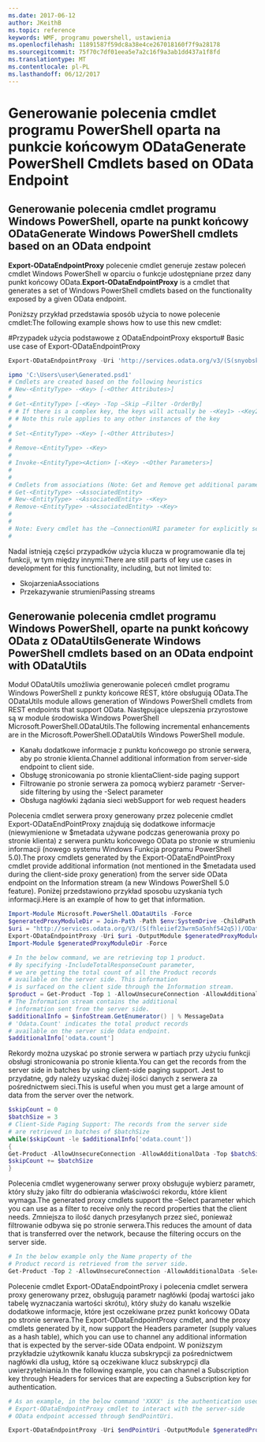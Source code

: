 ```yaml
---
ms.date: 2017-06-12
author: JKeithB
ms.topic: reference
keywords: WMF, programu powershell, ustawienia
ms.openlocfilehash: 11891587f59dc8a38e4ce267018160f7f9a28178
ms.sourcegitcommit: 75f70c7df01eea5e7a2c16f9a3ab1dd437a1f8fd
ms.translationtype: MT
ms.contentlocale: pl-PL
ms.lasthandoff: 06/12/2017
---
```

# <a name="generate-powershell-cmdlets-based-on-odata-endpoint"></a><span data-ttu-id="0f049-102">Generowanie polecenia cmdlet programu PowerShell oparta na punkcie końcowym OData</span><span class="sxs-lookup"><span data-stu-id="0f049-102">Generate PowerShell Cmdlets based on OData Endpoint</span></span>
<a name="generate-windows-powershell-cmdlets-based-on-an-odata-endpoint"></a><span data-ttu-id="0f049-103">Generowanie polecenia cmdlet programu Windows PowerShell, oparte na punkt końcowy OData</span><span class="sxs-lookup"><span data-stu-id="0f049-103">Generate Windows PowerShell cmdlets based on an OData endpoint</span></span>
--------------------------------------------------------------

<span data-ttu-id="0f049-104">**Export-ODataEndpointProxy** polecenie cmdlet generuje zestaw poleceń cmdlet Windows PowerShell w oparciu o funkcje udostępniane przez dany punkt końcowy OData.</span><span class="sxs-lookup"><span data-stu-id="0f049-104">**Export-ODataEndpointProxy** is a cmdlet that generates a set of Windows PowerShell cmdlets based on the functionality exposed by a given OData endpoint.</span></span>

<span data-ttu-id="0f049-105">Poniższy przykład przedstawia sposób użycia to nowe polecenie cmdlet:</span><span class="sxs-lookup"><span data-stu-id="0f049-105">The following example shows how to use this new cmdlet:</span></span>

<span data-ttu-id="0f049-106">\#Przypadek użycia podstawowe z ODataEndpointProxy eksportu</span><span class="sxs-lookup"><span data-stu-id="0f049-106">\# Basic use case of Export-ODataEndpointProxy</span></span>

```powershell
Export-ODataEndpointProxy -Uri 'http://services.odata.org/v3/(S(snyobsk1hhutkb2yulwldgf1))/odata/odata.svc' -OutputModule C:\Users\user\Generated.psd1

ipmo 'C:\Users\user\Generated.psd1'
# Cmdlets are created based on the following heuristics
# New-<EntityType> -<Key> [-<Other Attributes>]
#
# Get-<EntityType> [-<Key> -Top –Skip –Filter -OrderBy]
# # If there is a complex key, the keys will actually be -<Key1> -<Key2>…
# # Note this rule applies to any other instances of the key
#
# Set-<EntityType> -<Key> [-<Other Attributes>]
#
# Remove-<EntityType> -<Key>
#
# Invoke-<EntityType><Action> [-<Key> -<Other Parameters>]
#
#
# Cmdlets from associations (Note: Get and Remove get additional parameter sets)
# Get-<EntityType> -<AssociatedEntity>
# New-<EntityType> -<AssociatedEntity> -<Key>
# Remove-<EntityType> -<AssociatedEntity> -<Key>
#
#
# Note: Every cmdlet has the –ConnectionURI parameter for explicitly setting the URI of the endpoint. This normally uses the same address that you gave the Export-ODataEndpointProxy cmdlet, but can be overridden in this fashion for the sake of similar endpoints.
#
```

<span data-ttu-id="0f049-107">Nadal istnieją części przypadków użycia klucza w programowanie dla tej funkcji, w tym między innymi:</span><span class="sxs-lookup"><span data-stu-id="0f049-107">There are still parts of key use cases in development for this functionality, including, but not limited to:</span></span>
-   <span data-ttu-id="0f049-108">Skojarzenia</span><span class="sxs-lookup"><span data-stu-id="0f049-108">Associations</span></span>
-   <span data-ttu-id="0f049-109">Przekazywanie strumieni</span><span class="sxs-lookup"><span data-stu-id="0f049-109">Passing streams</span></span>

<a name="generate-windows-powershell-cmdlets-based-on-an-odata-endpoint-with-odatautils"></a><span data-ttu-id="0f049-110">Generowanie polecenia cmdlet programu Windows PowerShell, oparte na punkt końcowy OData z ODataUtils</span><span class="sxs-lookup"><span data-stu-id="0f049-110">Generate Windows PowerShell cmdlets based on an OData endpoint with ODataUtils</span></span>
------------------------------------------------------------------------------
<span data-ttu-id="0f049-111">Moduł ODataUtils umożliwia generowanie poleceń cmdlet programu Windows PowerShell z punkty końcowe REST, które obsługują OData.</span><span class="sxs-lookup"><span data-stu-id="0f049-111">The ODataUtils module allows generation of Windows PowerShell cmdlets from REST endpoints that support OData.</span></span> <span data-ttu-id="0f049-112">Następujące ulepszenia przyrostowe są w module środowiska Windows PowerShell Microsoft.PowerShell.ODataUtils.</span><span class="sxs-lookup"><span data-stu-id="0f049-112">The following incremental enhancements are in the Microsoft.PowerShell.ODataUtils Windows PowerShell module.</span></span>
-   <span data-ttu-id="0f049-113">Kanału dodatkowe informacje z punktu końcowego po stronie serwera, aby po stronie klienta.</span><span class="sxs-lookup"><span data-stu-id="0f049-113">Channel additional information from server-side endpoint to client side.</span></span>
-   <span data-ttu-id="0f049-114">Obsługę stronicowania po stronie klienta</span><span class="sxs-lookup"><span data-stu-id="0f049-114">Client-side paging support</span></span>
-   <span data-ttu-id="0f049-115">Filtrowanie po stronie serwera za pomocą wybierz parametr -</span><span class="sxs-lookup"><span data-stu-id="0f049-115">Server-side filtering by using the -Select parameter</span></span>
-   <span data-ttu-id="0f049-116">Obsługa nagłówki żądania sieci web</span><span class="sxs-lookup"><span data-stu-id="0f049-116">Support for web request headers</span></span>

<span data-ttu-id="0f049-117">Polecenia cmdlet serwera proxy generowany przez polecenie cmdlet Export-ODataEndPointProxy znajdują się dodatkowe informacje (niewymienione w $metadata używane podczas generowania proxy po stronie klienta) z serwera punktu końcowego OData po stronie w strumieniu informacji (nowego systemu Windows Funkcja programu PowerShell 5.0).</span><span class="sxs-lookup"><span data-stu-id="0f049-117">The proxy cmdlets generated by the Export-ODataEndPointProxy cmdlet provide additional information (not mentioned in the $metadata used during the client-side proxy generation) from the server side OData endpoint on the Information stream (a new Windows PowerShell 5.0 feature).</span></span> <span data-ttu-id="0f049-118">Poniżej przedstawiono przykład sposobu uzyskania tych informacji.</span><span class="sxs-lookup"><span data-stu-id="0f049-118">Here is an example of how to get that information.</span></span>
```powershell
Import-Module Microsoft.PowerShell.ODataUtils -Force
$generatedProxyModuleDir = Join-Path -Path $env:SystemDrive -ChildPath 'ODataDemoProxy'
$uri = "http://services.odata.org/V3/(S(fhleiief23wrm5a5nhf542q5))/OData/OData.svc/"
Export-ODataEndpointProxy -Uri $uri -OutputModule $generatedProxyModuleDir -Force -AllowUnSecureConnection -Verbose -AllowClobber
Import-Module $generatedProxyModuleDir -Force

# In the below command, we are retrieving top 1 product.
# By specifying -IncludeTotalResponseCount parameter,
# we are getting the total count of all the Product records
# available on the server side. This information
# is surfaced on the client side through the Information stream.
$product = Get-Product -Top 1 -AllowUnsecureConnection -AllowAdditionalData -IncludeTotalResponseCount -InformationVariable infoStream
# The Information stream contains the additional
# information sent from the server side.
$additionalInfo = $infoStream.GetEnumerator() | % MessageData
# 'Odata.Count' indicates the total product records
# available on the server side Odata endpoint.
$additionalInfo['odata.count']
```

<span data-ttu-id="0f049-119">Rekordy można uzyskać po stronie serwera w partiach przy użyciu funkcji obsługi stronicowania po stronie klienta.</span><span class="sxs-lookup"><span data-stu-id="0f049-119">You can get the records from the server side in batches by using client-side paging support.</span></span> <span data-ttu-id="0f049-120">Jest to przydatne, gdy należy uzyskać dużej ilości danych z serwera za pośrednictwem sieci.</span><span class="sxs-lookup"><span data-stu-id="0f049-120">This is useful when you must get a large amount of data from the server over the network.</span></span>
```powershell
$skipCount = 0
$batchSize = 3
# Client-Side Paging Support: The records from the server side
# are retrieved in batches of $batchSize
while($skipCount -le $additionalInfo['odata.count'])
{
Get-Product -AllowUnsecureConnection -AllowAdditionalData -Top $batchSize -Skip $skipCount
$skipCount += $batchSize
}
```

<span data-ttu-id="0f049-121">Polecenia cmdlet wygenerowany serwer proxy obsługuje wybierz parametr, który służy jako filtr do odbierania właściwości rekordu, które klient wymaga.</span><span class="sxs-lookup"><span data-stu-id="0f049-121">The generated proxy cmdlets support the –Select parameter which you can use as a filter to receive only the record properties that the client needs.</span></span> <span data-ttu-id="0f049-122">Zmniejsza to ilość danych przesyłanych przez sieć, ponieważ filtrowanie odbywa się po stronie serwera.</span><span class="sxs-lookup"><span data-stu-id="0f049-122">This reduces the amount of data that is transferred over the network, because the filtering occurs on the server side.</span></span>
```powershell
# In the below example only the Name property of the
# Product record is retrieved from the server side.
Get-Product -Top 2 -AllowUnsecureConnection -AllowAdditionalData -Select Name
```

<span data-ttu-id="0f049-123">Polecenie cmdlet Export-ODataEndpointProxy i polecenia cmdlet serwera proxy generowany przez, obsługują parametr nagłówki (podaj wartości jako tabelę wyznaczania wartości skrótu), który służy do kanału wszelkie dodatkowe informacje, które jest oczekiwane przez punkt końcowy OData po stronie serwera.</span><span class="sxs-lookup"><span data-stu-id="0f049-123">The Export-ODataEndpointProxy cmdlet, and the proxy cmdlets generated by it, now support the Headers parameter (supply values as a hash table), which you can use to channel any additional information that is expected by the server-side OData endpoint.</span></span> <span data-ttu-id="0f049-124">W poniższym przykładzie użytkownik kanału klucza subskrypcji za pośrednictwem nagłówki dla usług, które są oczekiwane klucz subskrypcji dla uwierzytelniania.</span><span class="sxs-lookup"><span data-stu-id="0f049-124">In the following example, you can channel a Subscription key through Headers for services that are expecting a Subscription key for authentication.</span></span>
```powershell
# As an example, in the below command 'XXXX' is the authentication used by the
# Export-ODataEndpointProxy cmdlet to interact with the server-side
# OData endpoint accessed through $endPointUri.

Export-ODataEndpointProxy -Uri $endPointUri -OutputModule $generatedProxyModuleDir -Force -AllowUnSecureConnection -Verbose -Headers @{'subscription-key'='XXXX'}
```

